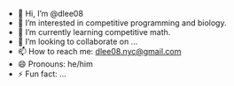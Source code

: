 - 👋 Hi, I’m @dlee08
- 👀 I’m interested in competitive programming and biology.
- 🌱 I’m currently learning competitive math.
- 💞️ I’m looking to collaborate on ...
- 📫 How to reach me: dlee08.nyc@gmail.com
- 😄 Pronouns: he/him
- ⚡ Fun fact: ...

<!---
dlee08/dlee08 is a ✨ special ✨ repository because its `README.md` (this file) appears on your GitHub profile.
You can click the Preview link to take a look at your changes.
--->
